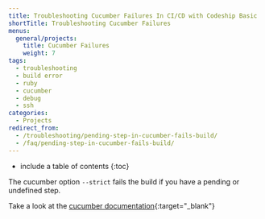 ```yaml
---
title: Troubleshooting Cucumber Failures In CI/CD with Codeship Basic
shortTitle: Troubleshooting Cucumber Failures
menus:
  general/projects:
    title: Cucumber Failures
    weight: 7
tags:
  - troubleshooting
  - build error
  - ruby
  - cucumber
  - debug
  - ssh
categories:
  - Projects
redirect_from:
  - /troubleshooting/pending-step-in-cucumber-fails-build/
  - /faq/pending-step-in-cucumber-fails-build/
---
```


* include a table of contents
{:toc}

The cucumber option `--strict` fails the build if you have a pending or undefined step.

Take a look at the [cucumber documentation](https://github.com/cucumber/cucumber/wiki/Step-Definitions){:target="_blank"}
